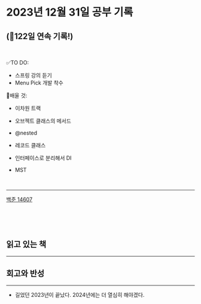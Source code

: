 # 2023년 12월 31일 공부 기록 
## (🚀122일 연속 기록!)

<br>

✅TO DO: 

- 스프링 강의 듣기
- Menu Pick 개발 착수

💭배울 것:

- 이차원 트랙
- 오브젝트 클래스의 메서드
- @nested
- 레코드 클래스
- 인터페이스로 분리해서 DI


- MST

<br>

---

[백준 14607](..%2F..%2F..%2FAlgorithm%2FSolvedProblem%2FDP%2F%EC%8B%A4%EB%B2%84%2F14607%2F14607.md)



<br><br><br>

## 읽고 있는 책

---





## 회고와 반성

---

- 길었던 2023년이 끝났다. 2024년에는 더 열심히 해야겠다.
